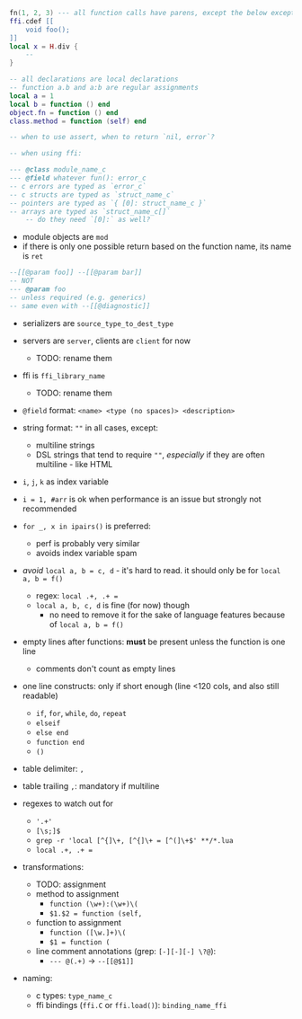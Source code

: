```lua
fn(1, 2, 3) --- all function calls have parens, except the below exceptions
ffi.cdef [[
	void foo();
]]
local x = H.div {
	--
}

-- all declarations are local declarations
-- function a.b and a:b are regular assignments
local a = 1
local b = function () end
object.fn = function () end
class.method = function (self) end

-- when to use assert, when to return `nil, error`?

-- when using ffi:

--- @class module_name_c
--- @field whatever fun(): error_c
-- c errors are typed as `error_c`
-- c structs are typed as `struct_name_c`
-- pointers are typed as `{ [0]: struct_name_c }`
-- arrays are typed as `struct_name_c[]`
	-- do they need `[0]:` as well?
```

- module objects are `mod`
- if there is only one possible return based on the function name, its name is `ret`

<!-- TODO: conventions on iterators vs ??? -->

```lua
--[[@param foo]] --[[@param bar]]
-- NOT
--- @param foo
-- unless required (e.g. generics)
-- same even with --[[@diagnostic]]
```

<!-- TODO: should a.b be extracted into locals -->

- serializers are `source_type_to_dest_type`
- servers are `server`, clients are `client` for now
	- TODO: rename them
- ffi is `ffi_library_name`
	- TODO: rename them

- `@field` format: `<name> <type (no spaces)> <description>`

- string format: `""` in all cases, except:
	- multiline strings
	- DSL strings that tend to require `""`, *especially* if they are often multiline - like HTML
- `i`, `j`, `k` as index variable
- `i = 1, #arr` is ok when performance is an issue but strongly not recommended
- `for _, x in ipairs()` is preferred:
	- perf is probably very similar
	- avoids index variable spam
- *avoid* `local a, b = c, d` - it's hard to read. it should only be for `local a, b = f()`
	- regex: `local .+, .+ =`
	- `local a, b, c, d` is fine (for now) though
		- no need to remove it for the sake of language features because of `local a, b = f()`
- empty lines after functions: **must** be present unless the function is one line
  - comments don't count as empty lines
- one line constructs: only if short enough (line <120 cols, and also still readable)
	- `if`, `for`, `while`, `do`, `repeat`
	- `elseif`
	- `else end`
	- `function end`
	- `()`
- table delimiter: `,`
- table trailing `,`: mandatory if multiline

- regexes to watch out for
	- `'.+'`
	- `[\s;]$`
	- `grep -r 'local [^{]\+, [^{]\+ = [^(]\+$' **/*.lua`
  - `local .+, .+ =`

- transformations:
	- TODO: assignment
	- method to assignment
		- `function (\w+):(\w+)\(`
		- `$1.$2 = function (self, `
	- function to assignment
		- `function ([\w.]+)\(`
		- `$1 = function (`
  - line comment annotations (grep: `[-][-][-] \?@`):
    - `--- @(.+)` -> `--[[@$1]]`

- naming:
  - c types: `type_name_c`
  - ffi bindings (`ffi.C` or `ffi.load()`): `binding_name_ffi`